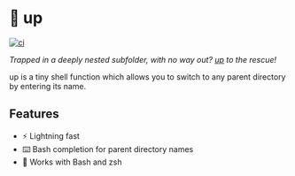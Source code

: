 # :climbing: up

[![ci](https://github.com/helpermethod/up/actions/workflows/ci.yml/badge.svg)](https://github.com/helpermethod/up/actions/workflows/ci.yml)

*Trapped in a deeply nested subfolder, with no way out? <u>up</u> to the rescue!*

up is a tiny shell function which allows you to switch to any parent directory by entering its name.

## Features

* :zap: Lightning fast
* :keyboard: Bash completion for parent directory names
* :shell: Works with Bash and zsh
